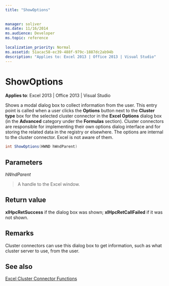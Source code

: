 ```yaml
---
title: "ShowOptions"
 
 
manager: soliver
ms.date: 11/16/2014
ms.audience: Developer
ms.topic: reference
 
localization_priority: Normal
ms.assetid: 51acac58-ec39-488f-979c-1887dc2ab94b
description: "Applies to: Excel 2013 | Office 2013 | Visual Studio"
---
```


# ShowOptions

 **Applies to**: Excel 2013 | Office 2013 | Visual Studio 
  
Shows a modal dialog box to collect information from the user. This entry point is called when a user clicks the **Options** button next to the **Cluster type** box for the selected cluster connector in the **Excel Options** dialog box (in the **Advanced** category under the **Formulas** section). Cluster connectors are responsible for implementing their own options dialog interface and for storing the related data in the registry or elsewhere. The options are internal to the cluster connector. Excel is not aware of them. 
  
```cs
int ShowOptions(HWND hWndParent)
```

## Parameters

 _hWndParent_
  
> A handle to the Excel window.
    
## Return value

 **xlHpcRetSuccess** if the dialog box was shown; **xlHpcRetCallFailed** if it was not shown. 
  
## Remarks

Cluster connectors can use this dialog box to get information, such as what cluster server to use, from the user.
  
## See also



[Excel Cluster Connector Functions](excel-cluster-connector-functions.md)

